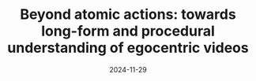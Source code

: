 ---
title: "Beyond atomic actions: towards long-form and procedural understanding of egocentric videos"
date: 2024-11-29
draft: false
venue: "Video Understanding Applications workshop @ BMVC 2024, Glagow, UK"
venue_url: "https://vua-bmvc.github.io/2024/"
slides_url: "http://www.antoninofurnari.it/downloads/talks/vua2024_bmvc.pdf"
when: "28 Nov. 2024"
---
